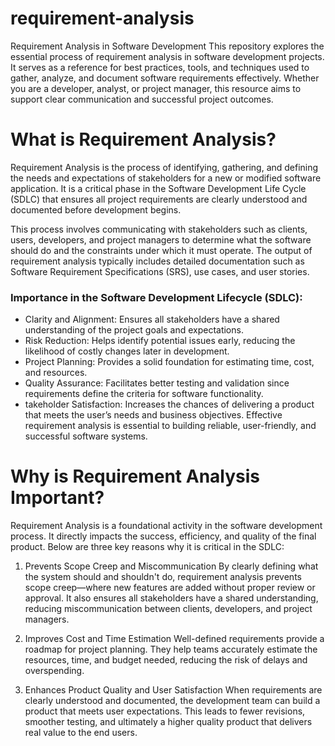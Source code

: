 # requirement-analysis
Requirement Analysis in Software Development
This repository explores the essential process of requirement analysis in software development projects. It serves as a reference for best practices, tools, and techniques used to gather, analyze, and document software requirements effectively. Whether you are a developer, analyst, or project manager, this resource aims to support clear communication and successful project outcomes.

# What is Requirement Analysis? 

Requirement Analysis is the process of identifying, gathering, and defining the needs and expectations of stakeholders for a new or modified software application. It is a critical phase in the Software Development Life Cycle (SDLC) that ensures all project requirements are clearly understood and documented before development begins.

This process involves communicating with stakeholders such as clients, users, developers, and project managers to determine what the software should do and the constraints under which it must operate. The output of requirement analysis typically includes detailed documentation such as Software Requirement Specifications (SRS), use cases, and user stories.

### Importance in the Software Development Lifecycle (SDLC):

- Clarity and Alignment: Ensures all stakeholders have a shared understanding of the project goals and expectations.
- Risk Reduction: Helps identify potential issues early, reducing the likelihood of costly changes later in development.
- Project Planning: Provides a solid foundation for estimating time, cost, and resources.
- Quality Assurance: Facilitates better testing and validation since requirements define the criteria for software functionality.
- takeholder Satisfaction: Increases the chances of delivering a product that meets the user’s needs and business objectives.
Effective requirement analysis is essential to building reliable, user-friendly, and successful software systems.

# Why is Requirement Analysis Important?

Requirement Analysis is a foundational activity in the software development process. It directly impacts the success, efficiency, and quality of the final product. Below are three key reasons why it is critical in the SDLC:

1. Prevents Scope Creep and Miscommunication
By clearly defining what the system should and shouldn't do, requirement analysis prevents scope creep—where new features are added without proper review or approval. It also ensures all stakeholders have a shared understanding, reducing miscommunication between clients, developers, and project managers.

2. Improves Cost and Time Estimation
Well-defined requirements provide a roadmap for project planning. They help teams accurately estimate the resources, time, and budget needed, reducing the risk of delays and overspending.

3. Enhances Product Quality and User Satisfaction
When requirements are clearly understood and documented, the development team can build a product that meets user expectations. This leads to fewer revisions, smoother testing, and ultimately a higher quality product that delivers real value to the end users.
